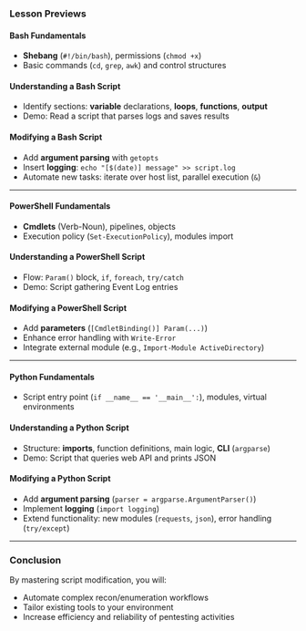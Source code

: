 ### Lesson Previews  

#### Bash Fundamentals  
- **Shebang** (`#!/bin/bash`), permissions (`chmod +x`)  
- Basic commands (`cd`, `grep`, `awk`) and control structures
#### Understanding a Bash Script  
- Identify sections: **variable** declarations, **loops**, **functions**, **output**  
- Demo: Read a script that parses logs and saves results
#### Modifying a Bash Script  
- Add **argument parsing** with `getopts`  
- Insert **logging**: `echo "[$(date)] message" >> script.log`  
- Automate new tasks: iterate over host list, parallel execution (`&`)

---

#### PowerShell Fundamentals  
- **Cmdlets** (Verb-Noun), pipelines, objects  
- Execution policy (`Set-ExecutionPolicy`), modules import
#### Understanding a PowerShell Script  
- Flow: `Param()` block, `if`, `foreach`, `try/catch`  
- Demo: Script gathering Event Log entries
#### Modifying a PowerShell Script  
- Add **parameters** (`[CmdletBinding()] Param(...)`)  
- Enhance error handling with `Write-Error`  
- Integrate external module (e.g., `Import-Module ActiveDirectory`)

---

#### Python Fundamentals  
- Script entry point (`if __name__ == '__main__':`), modules, virtual environments
#### Understanding a Python Script  
- Structure: **imports**, function definitions, main logic, **CLI** (`argparse`)  
- Demo: Script that queries web API and prints JSON
#### Modifying a Python Script  
- Add **argument parsing** (`parser = argparse.ArgumentParser()`)  
- Implement **logging** (`import logging`)  
- Extend functionality: new modules (`requests`, `json`), error handling (`try/except`)
---
### Conclusion  
By mastering script modification, you will:  
- Automate complex recon/enumeration workflows  
- Tailor existing tools to your environment  
- Increase efficiency and reliability of pentesting activities